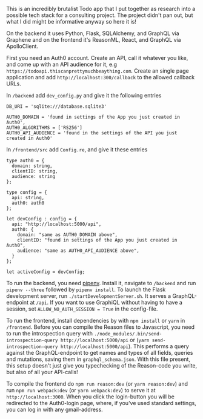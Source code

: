 This is an incredibly brutalist Todo app that I put together as research into a possible tech stack for a consulting project. The project didn't pan out, but what I did might be informative anyway so here it is!

On the backend it uses Python, Flask, SQLAlchemy, and GraphQL via Graphene and on the frontend it's ReasonML, React, and GraphQL via ApolloClient.

First you need an Auth0 account. Create an API, call it whatever you like, and come up with an API audience for it, e.g `https://todoapi.thiscanprettymuchbeaything.com`. Create an single page application and add `http://localhost:300/callback` to the allowed callback URLs.

In `/backend` add `dev_config.py` and give it the following entries
```
DB_URI = 'sqlite:///database.sqlite3'

AUTH0_DOMAIN = 'found in settings of the App you just created in Auth0',  
AUTH0_ALGORITHMS = ['RS256']
AUTH0_API_AUDIENCE = 'found in the settings of the API you just created in Auth0'
```

In `/frontend/src` add `Config.re`, and give it these entries
```
type auth0 = {
  domain: string,
  clientID: string,
  audience: string
};

type config = {
  api: string,
  auth0: auth0
};

let devConfig : config = {
  api: "http://localhost:5000/api",
  auth0: {
    domain: "same as AUTH0_DOMAIN above",
    clientID: "found in settings of the App you just created in Auth0",
    audience: "same as AUTH0_API_AUDIENCE above",
  } 
};

let activeConfig = devConfig;
```

To run the backend, you need [pipenv](https://pypi.org/project/pipenv/). Install it, navigate to `/backend` and run `pipenv --three` followed by `pipenv install`. To launch the Flask development server, run `./startDevelopmentServer.sh`. It serves a GraphQL-endpoint at `/api`. If you want to use GraphiQL without having to have a session, set `ALLOW_NO_AUTH_SESSION = True` in the config-file. 

To run the frontend, install dependencies by with `npm install` or `yarn` in `/frontend`. Before you can compile the Reason files to Javascript, you need to run the introspection query with `./node_modules/.bin/send-introspection-query http://localhost:5000/api` or (`yarn send-introspection-query http://localhost:5000/api`). This performs a query against the GraphQL-endpoint to get names and types of all fields, queries and mutations, saving them in `graphql_schema.json`. With this file present, this setup doesn't just give you typechecking of the Reason-code you write, but also of all your API-calls! 

To compile the frontend do `npm run reason:dev` (or `yarn reason:dev`) and run `npm run webpack:dev` (or `yarn webpack:dev`) to serve it at `http://localhost:3000`. When you click the login-button you will be redirected to the Auth0-login page, where, if you've used standard settings, you can log in with any gmail-address.
